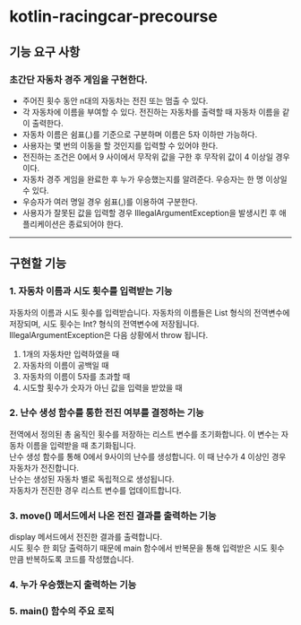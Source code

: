 # kotlin-racingcar-precourse

## 기능 요구 사항
### 초간단 자동차 경주 게임을 구현한다.

- 주어진 횟수 동안 n대의 자동차는 전진 또는 멈출 수 있다.  
- 각 자동차에 이름을 부여할 수 있다. 전진하는 자동차를 출력할 때 자동차 이름을 같이 출력한다.  
- 자동차 이름은 쉼표(,)를 기준으로 구분하며 이름은 5자 이하만 가능하다.  
- 사용자는 몇 번의 이동을 할 것인지를 입력할 수 있어야 한다.  
- 전진하는 조건은 0에서 9 사이에서 무작위 값을 구한 후 무작위 값이 4 이상일 경우이다.  
- 자동차 경주 게임을 완료한 후 누가 우승했는지를 알려준다. 우승자는 한 명 이상일 수 있다.  
- 우승자가 여러 명일 경우 쉼표(,)를 이용하여 구분한다.  
- 사용자가 잘못된 값을 입력할 경우 IllegalArgumentException을 발생시킨 후 애플리케이션은 종료되어야 한다.
---


## 구현할 기능
### 1. 자동차 이름과 시도 횟수를 입력받는 기능

자동차의 이름과 시도 횟수를 입력받습니다. 자동차의 이름들은 List<String> 형식의 전역변수에 저장되며, 시도 횟수는 Int? 형식의 전역변수에 저장됩니다.  
IllegalArgumentException은 다음 상황에서 throw 됩니다.  
1. 1개의 자동차만 입력하였을 때  
2. 자동차의 이름이 공백일 때  
3. 자동차의 이름이 5자를 초과할 때  
4. 시도할 횟수가 숫자가 아닌 값을 입력을 받았을 때  


### 2. 난수 생성 함수를 통한 전진 여부를 결정하는 기능  
전역에서 정의된 총 움직인 횟수를 저장하는 리스트 변수를 초기화합니다. 이 변수는 자동차 이름을 입력받을 때 초기화됩니다.  
난수 생성 함수를 통해 0에서 9사이의 난수를 생성합니다. 이 때 난수가 4 이상인 경우 자동차가 전진합니다.  
난수는 생성된 자동차 별로 독립적으로 생성됩니다.  
자동차가 전진한 경우 리스트 변수를 업데이트합니다.


### 3. move() 메서드에서 나온 전진 결과를 출력하는 기능  
display 메서드에서 전진한 결과를 출력합니다.  
시도 횟수 한 회당 출력하기 때문에 main 함수에서 반복문을 통해 입력받은 시도 횟수만큼 반복하도록 코드를 작성했습니다.  

### 4. 누가 우승했는지 출력하는 기능
### 5. main() 함수의 주요 로직



